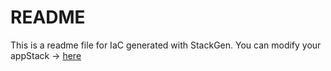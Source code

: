 # README
This is a readme file for IaC generated with StackGen.
You can modify your appStack -> [here](http://main.dev.stackgen.com/appstacks/c30c4274-8068-4f4e-a7f3-d63492a38cd8)

